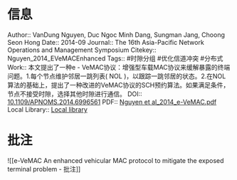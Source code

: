 # 信息
Author:: VanDung Nguyen, Duc Ngoc Minh Dang, Sungman Jang, Choong Seon Hong
Date:: 2014-09
Journal:: The 16th Asia-Pacific Network Operations and Management Symposium
Citekey:: Nguyen_2014_EVeMACEnhanced
Tags:: #时隙分组 #优化信道冲突 #分布式 
Work:: 本文提出了一种e - VeMAC协议：增强型车载MAC协议来缓解暴露的终端问题。1.每个节点维护邻居一跳列表( NOL )，以跟踪一跳邻居的状态。2.在NOL算法的基础上，提出了一种改进的VeMAC协议的SCH预约算法。如果满足条件，节点不接受时隙，选择其他时隙进行通信。
DOI:: [10.1109/APNOMS.2014.6996561](https://doi.org/10.1109/APNOMS.2014.6996561)
PDF:: [Nguyen et al_2014_e-VeMAC.pdf](zotero://open-pdf/library/items/FHT5HV4C)
Local Library:: [Local library](zotero://select/items/1_PTJS386T)

# 批注
![[e-VeMAC An enhanced vehicular MAC protocol to mitigate the exposed terminal problem - 批注]]